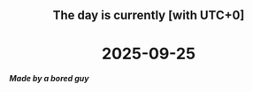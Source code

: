 <h2 align=center>The day is currently [with UTC+0]</h2>
<h1 align=center><!--TIME BEGIN-->2025-09-25<!--TIME END--></h1>
<h5>Made by a bored guy</h5>
